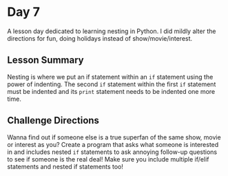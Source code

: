 # Day 7
A lesson day dedicated to learning nesting in Python. I did mildly alter the directions for fun, doing holidays instead of show/movie/interest. 
## Lesson Summary
Nesting is where we put an if statement within an `if` statement using the power of indenting.
The second `if` statement within the first `if` statement must be indented and its `print` statement needs to be indented one more time.
## Challenge Directions
Wanna find out if someone else is a true superfan of the same show, movie or interest as you? 
Create a program that asks what someone is interested in and includes nested `if` statements to ask annoying follow-up questions to see if someone is the real deal!
Make sure you include multiple if/elif statements and nested if statements too!

